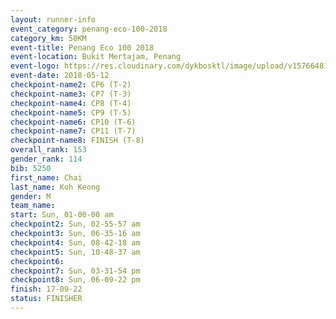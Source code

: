 ```yaml
--- 
layout: runner-info 
event_category: penang-eco-100-2018 
category_km: 50KM 
event-title: Penang Eco 100 2018 
event-location: Bukit Mertajam, Penang 
event-logo: https://res.cloudinary.com/dykbosktl/image/upload/v1576648106/Logo/Logo_lovxhg.jpg 
event-date: 2018-05-12 
checkpoint-name2: CP6 (T-2) 
checkpoint-name3: CP7 (T-3) 
checkpoint-name4: CP8 (T-4) 
checkpoint-name5: CP9 (T-5) 
checkpoint-name6: CP10 (T-6) 
checkpoint-name7: CP11 (T-7) 
checkpoint-name8: FINISH (T-8) 
overall_rank: 153
gender_rank: 114
bib: 5250
first_name: Chai
last_name: Koh Keong
gender: M
team_name: 
start: Sun, 01-00-00 am
checkpoint2: Sun, 02-55-57 am
checkpoint3: Sun, 06-35-16 am
checkpoint4: Sun, 08-42-18 am
checkpoint5: Sun, 10-48-37 am
checkpoint6: 
checkpoint7: Sun, 03-31-54 pm
checkpoint8: Sun, 06-09-22 pm
finish: 17-09-22
status: FINISHER
--- 
```

